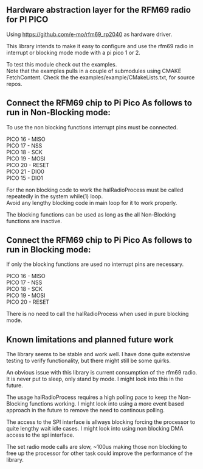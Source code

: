 ## Hardware abstraction layer for the RFM69 radio for PI PICO
Using https://github.com/e-mo/rfm69_rp2040 as hardware driver.  
  
This library intends to make it easy to configure and use the rfm69 radio in interrupt or blocking mode mode with a pi pico 1 or 2.
  
To test this module check out the examples.  
Note that the examples pulls in a couple of submodules using CMAKE FetchContent. Check the the examples/example/CMakeLists.txt, for source repos.  
  
## Connect the RFM69 chip to Pi Pico As follows to run in Non-Blocking mode:
To use the non blocking functions interrupt pins must be connected.  
  
PICO 16 - MISO  
PICO 17 - NSS  
PICO 18 - SCK  
PICO 19 - MOSI  
PICO 20 - RESET  
PICO 21 - DIO0  
PICO 15 - DIO1

For the non blocking code to work the halRadioProcess must be called repeatedly in the system while(1) loop.  
Avoid any lengthy blocking code in main loop for it to work properly.  
  
The blocking functions can be used as long as the all Non-Blocking functions are inactive.

## Connect the RFM69 chip to Pi Pico As follows to run in Blocking mode:
If only the blocking functions are used no interrupt pins are necessary.  

PICO 16 - MISO  
PICO 17 - NSS  
PICO 18 - SCK  
PICO 19 - MOSI  
PICO 20 - RESET  

There is no need to call the halRadioProcess when used in pure blocking mode.  
  
## Known limitations and planned future work
The library seems to be stable and work well. I have done quite extensive testing to verify functionality, but there might still be some quirks.  

An obvious issue with this library is current consumption of the rfm69 radio. It is never put to sleep, only stand by mode. I might look into this in the future.
  
The usage halRadioProcess requires a high polling pace to keep the Non-Blocking functions working. I might look into using a more event based approach in the future to remove the need to continous polling.  
  
The access to the SPI interface is allways blocking forcing the processor to quite lengthy wait idle cases. I might look into using non blocking DMA access to the spi interface.  
  
The set radio mode calls are slow, ~100us making those non blocking to free up the processor for other task could improve the performance of the library.  